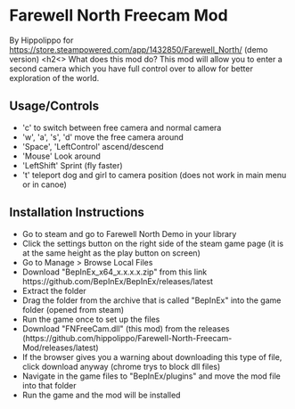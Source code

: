 # Farewell North Freecam Mod
By Hippolippo for https://store.steampowered.com/app/1432850/Farewell_North/ (demo version)
<h2<> What does this mod do? </h2>
This mod will allow you to enter a second camera which you have full control over to allow for better exploration of the world.
<h2> Usage/Controls </h2>
<ul>
  <li>'c' to switch between free camera and normal camera</li>
  <li>'w', 'a', 's', 'd' move the free camera around</li>
  <li>'Space', 'LeftControl' ascend/descend</li>
  <li>'Mouse' Look around</li>
  <li>'LeftShift' Sprint (fly faster)</li>
  <li>'t' teleport dog and girl to camera position (does not work in main menu or in canoe)</li>
</ul>
<h2>Installation Instructions</h2>
<ul>
  <li>Go to steam and go to Farewell North Demo in your library</li>
  <li>Click the settings button on the right side of the steam game page (it is at the same height as the play button on screen)</li>
  <li>Go to Manage > Browse Local Files</li>
  <li>Download "BepInEx_x64_x.x.x.x.zip" from this link https://github.com/BepInEx/BepInEx/releases/latest</li>
  <li>Extract the folder</li>
  <li>Drag the folder from the archive that is called "BepInEx" into the game folder (opened from steam)</li>
  <li>Run the game once to set up the files</li>
  <li>Download "FNFreeCam.dll" (this mod) from the releases (https://github.com/hippolippo/Farewell-North-Freecam-Mod/releases/latest)</li>
  <li>If the browser gives you a warning about downloading this type of file, click download anyway (chrome trys to block dll files)</li>
  <li>Navigate in the game files to "BepInEx/plugins" and move the mod file into that folder</li>
  <li>Run the game and the mod will be installed</li>
</ul>
